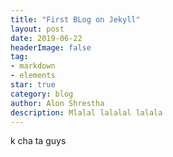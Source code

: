 ```yaml
---
title: "First BLog on Jekyll"
layout: post
date: 2019-06-22
headerImage: false
tag:
- markdown
- elements
star: true
category: blog
author: Alon Shrestha
description: Mlalal lalalal lalala
---
```



k cha ta guys 
